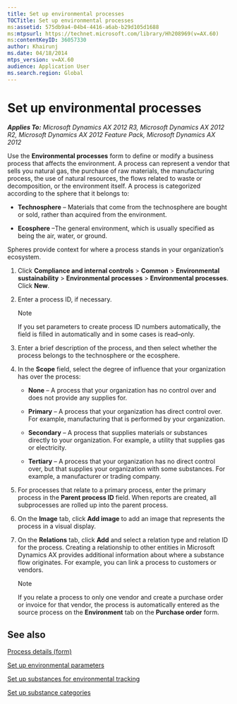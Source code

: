 ```yaml
---
title: Set up environmental processes
TOCTitle: Set up environmental processes
ms:assetid: 575db9a4-04b4-4416-a6ab-b29d105d1688
ms:mtpsurl: https://technet.microsoft.com/library/Hh208969(v=AX.60)
ms:contentKeyID: 36057330
author: Khairunj
ms.date: 04/18/2014
mtps_version: v=AX.60
audience: Application User
ms.search.region: Global
---
```


# Set up environmental processes 


_**Applies To:** Microsoft Dynamics AX 2012 R3, Microsoft Dynamics AX 2012 R2, Microsoft Dynamics AX 2012 Feature Pack, Microsoft Dynamics AX 2012_

Use the **Environmental processes** form to define or modify a business process that affects the environment. A process can represent a vendor that sells you natural gas, the purchase of raw materials, the manufacturing process, the use of natural resources, the flows related to waste or decomposition, or the environment itself. A process is categorized according to the sphere that it belongs to:

  - **Technosphere** – Materials that come from the technosphere are bought or sold, rather than acquired from the environment.

  - **Ecosphere** –The general environment, which is usually specified as being the air, water, or ground.

Spheres provide context for where a process stands in your organization’s ecosystem.

1.  Click **Compliance and internal controls** \> **Common** \> **Environmental sustainability** \> **Environmental processes** \> **Environmental processes**. Click **New**.

2.  Enter a process ID, if necessary.
    

    > [!NOTE]
    > <P>If you set parameters to create process ID numbers automatically, the field is filled in automatically and in some cases is read–only.</P>



3.  Enter a brief description of the process, and then select whether the process belongs to the technosphere or the ecosphere.

4.  In the **Scope** field, select the degree of influence that your organization has over the process:
    
      - **None** – A process that your organization has no control over and does not provide any supplies for.
    
      - **Primary** – A process that your organization has direct control over. For example, manufacturing that is performed by your organization.
    
      - **Secondary** – A process that supplies materials or substances directly to your organization. For example, a utility that supplies gas or electricity.
    
      - **Tertiary** – A process that your organization has no direct control over, but that supplies your organization with some substances. For example, a manufacturer or trading company.

5.  For processes that relate to a primary process, enter the primary process in the **Parent process ID** field. When reports are created, all subprocesses are rolled up into the parent process.

6.  On the **Image** tab, click **Add image** to add an image that represents the process in a visual display.

7.  On the **Relations** tab, click **Add** and select a relation type and relation ID for the process. Creating a relationship to other entities in Microsoft Dynamics AX provides additional information about where a substance flow originates. For example, you can link a process to customers or vendors.
    

    > [!NOTE]
    > <P>If you relate a process to only one vendor and create a purchase order or invoice for that vendor, the process is automatically entered as the source process on the <STRONG>Environment</STRONG> tab on the <STRONG>Purchase order</STRONG> form.</P>



## See also

[Process details (form)](https://technet.microsoft.com/library/hh227653\(v=ax.60\))

[Set up environmental parameters](set-up-environmental-parameters.md)

[Set up substances for environmental tracking](set-up-substances-for-environmental-tracking.md)

[Set up substance categories](set-up-substance-categories.md)

  


